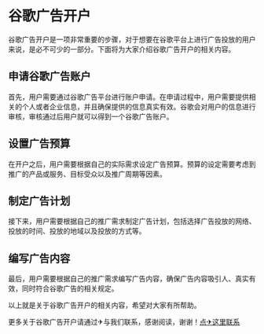 # 谷歌广告开户

谷歌广告开户是一项非常重要的步骤，对于想要在谷歌平台上进行广告投放的用户来说，是必不可少的一部分。下面将为大家介绍谷歌广告开户的相关内容。

## 申请谷歌广告账户

首先，用户需要通过谷歌广告平台进行账户申请。在申请过程中，用户需要提供相关的个人或者企业信息，并且确保提供的信息真实有效。谷歌会对用户的信息进行审核，审核通过后用户就可以得到一个谷歌广告账户。

## 设置广告预算

在开户之后，用户需要根据自己的实际需求设定广告预算。预算的设定需要考虑到推广的产品或服务、目标受众以及推广周期等因素。

## 制定广告计划

接下来，用户需要根据自己的推广需求制定广告计划，包括选择广告投放的网络、投放的时间、投放的地域以及投放的方式等。

## 编写广告内容

最后，用户需要根据自己的推广需求编写广告内容，确保广告内容吸引人、真实有效，同时符合谷歌广告的相关规定。

以上就是关于谷歌广告开户的相关内容，希望对大家有所帮助。

更多关于谷歌广告开户请通过✈与我们联系，感谢阅读，谢谢！[点✈这里联系](https://a.k02.cc)